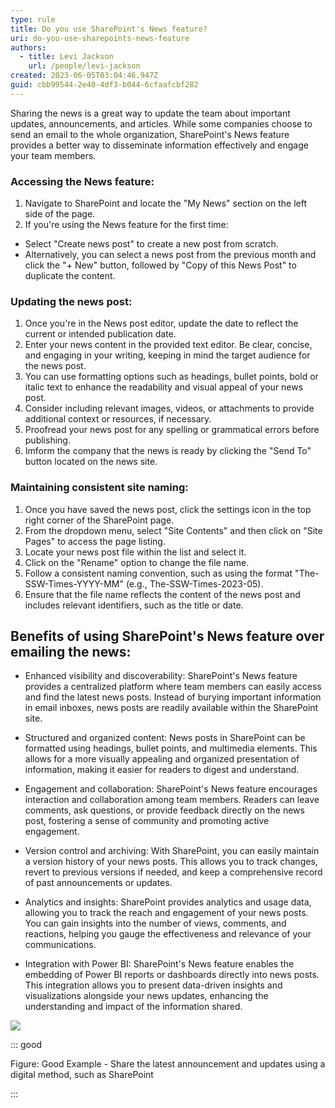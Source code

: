 ```yaml
---
type: rule
title: Do you use SharePoint's News feature?
uri: do-you-use-sharepoints-news-feature
authors:
  - title: Levi Jackson
    url: /people/levi-jackson
created: 2023-06-05T03:04:46.947Z
guid: cbb99544-2e40-4df3-b044-6cfaafcbf282
---
```

Sharing the news is a great way to update the team about important updates, announcements, and articles. While some companies choose to send an email to the whole organization, SharePoint's News feature provides a better way to disseminate information effectively and engage your team members.

### Accessing the News feature:

1. Navigate to SharePoint and locate the "My News" section on the left side of the page.
2. If you're using the News feature for the first time:
  - Select "Create news post" to create a new post from scratch.
  - Alternatively, you can select a news post from the previous month and click the "+ New" button, followed by "Copy of this News Post" to duplicate the content.

### Updating the news post:

1. Once you're in the News post editor, update the date to reflect the current or intended publication date.
2. Enter your news content in the provided text editor. Be clear, concise, and engaging in your writing, keeping in mind the target audience for the news post.
3. You can use formatting options such as headings, bullet points, bold or italic text to enhance the readability and visual appeal of your news post.
4. Consider including relevant images, videos, or attachments to provide additional context or resources, if necessary.
5. Proofread your news post for any spelling or grammatical errors before publishing.
6. Imform the company that the news is ready by clicking the "Send To" button located on the news site. 

### Maintaining consistent site naming:

1. Once you have saved the news post, click the settings icon in the top right corner of the SharePoint page.
2. From the dropdown menu, select "Site Contents" and then click on "Site Pages" to access the page listing.
3. Locate your news post file within the list and select it.
4. Click on the "Rename" option to change the file name.
5. Follow a consistent naming convention, such as using the format "The-SSW-Times-YYYY-MM" (e.g., The-SSW-Times-2023-05).
6. Ensure that the file name reflects the content of the news post and includes relevant identifiers, such as the title or date.

## Benefits of using SharePoint's News feature over emailing the news:

* Enhanced visibility and discoverability: SharePoint's News feature provides a centralized platform where team members can easily access and find the latest news posts. Instead of burying important information in email inboxes, news posts are readily available within the SharePoint site.

* Structured and organized content: News posts in SharePoint can be formatted using headings, bullet points, and multimedia elements. This allows for a more visually appealing and organized presentation of information, making it easier for readers to digest and understand.

* Engagement and collaboration: SharePoint's News feature encourages interaction and collaboration among team members. Readers can leave comments, ask questions, or provide feedback directly on the news post, fostering a sense of community and promoting active engagement.

* Version control and archiving: With SharePoint, you can easily maintain a version history of your news posts. This allows you to track changes, revert to previous versions if needed, and keep a comprehensive record of past announcements or updates.

* Analytics and insights: SharePoint provides analytics and usage data, allowing you to track the reach and engagement of your news posts. You can gain insights into the number of views, comments, and reactions, helping you gauge the effectiveness and relevance of your communications.

* Integration with Power BI: SharePoint's News feature enables the embedding of Power BI reports or dashboards directly into news posts. This integration allows you to present data-driven insights and visualizations alongside your news updates, enhancing the understanding and impact of the information shared.

![](2023-06-05_13-40-03.png)

::: good 

Figure: Good Example - Share the latest announcement and updates using a digital method, such as SharePoint

:::
